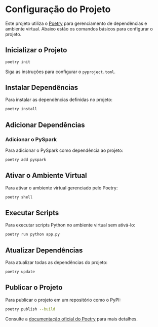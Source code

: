 # Configuração do Projeto

Este projeto utiliza o [Poetry](https://python-poetry.org/) para gerenciamento de dependências e ambiente virtual. Abaixo estão os comandos básicos para configurar o projeto.

## Inicializar o Projeto
```bash
poetry init
```
Siga as instruções para configurar o `pyproject.toml`.

## Instalar Dependências
Para instalar as dependências definidas no projeto:
```bash
poetry install
```

## Adicionar Dependências

### Adicionar o PySpark
Para adicionar o PySpark como dependência ao projeto:
```bash
poetry add pyspark
```

## Ativar o Ambiente Virtual
Para ativar o ambiente virtual gerenciado pelo Poetry:
```bash
poetry shell
```

## Executar Scripts
Para executar scripts Python no ambiente virtual sem ativá-lo:
```bash
poetry run python app.py
```

## Atualizar Dependências
Para atualizar todas as dependências do projeto:
```bash
poetry update
```

## Publicar o Projeto
Para publicar o projeto em um repositório como o PyPI:
```bash
poetry publish --build
```

Consulte a [documentação oficial do Poetry](https://python-poetry.org/docs/) para mais detalhes.